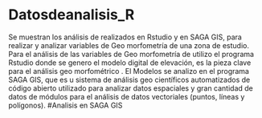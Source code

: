 # Datosdeanalisis_R
Se muestran los análisis de realizados en Rstudio y en SAGA GIS, para realizar y analizar variables de Geo morfometría de una zona de estudio. 
Para el análisis de las variables de Geo morfometría de utilizo el programa Rstudio donde se genero el modelo digital de elevación, es la pieza clave para el análisis geo morfométrico .
El Modelos se analizo en el programa SAGA GIS, que es u sistema de análisis geo científicos automatizados de código abierto utilizado para analizar datos espaciales y gran cantidad de datos de módulos para el análisis de datos vectoriales (puntos, líneas y polígonos). 
#Analisis en  SAGA GIS

